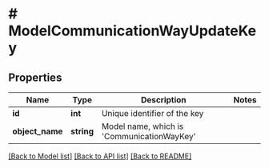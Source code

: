 # # ModelCommunicationWayUpdateKey

## Properties

Name | Type | Description | Notes
------------ | ------------- | ------------- | -------------
**id** | **int** | Unique identifier of the key |
**object_name** | **string** | Model name, which is &#39;CommunicationWayKey&#39; |

[[Back to Model list]](../../README.md#models) [[Back to API list]](../../README.md#endpoints) [[Back to README]](../../README.md)
